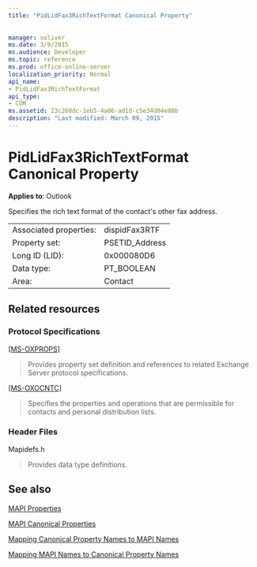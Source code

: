 ```yaml
---
title: "PidLidFax3RichTextFormat Canonical Property"
 
 
manager: soliver
ms.date: 3/9/2015
ms.audience: Developer
ms.topic: reference
ms.prod: office-online-server
localization_priority: Normal
api_name:
- PidLidFax3RichTextFormat
api_type:
- COM
ms.assetid: 23c260dc-1eb5-4a06-ad1d-c5e34d04e88b
description: "Last modified: March 09, 2015"
---
```


# PidLidFax3RichTextFormat Canonical Property

  
  
**Applies to**: Outlook 
  
Specifies the rich text format of the contact's other fax address.
  
|||
|:-----|:-----|
|Associated properties:  <br/> |dispidFax3RTF  <br/> |
|Property set:  <br/> |PSETID_Address  <br/> |
|Long ID (LID):  <br/> |0x000080D6  <br/> |
|Data type:  <br/> |PT_BOOLEAN  <br/> |
|Area:  <br/> |Contact  <br/> |
   
## Related resources

### Protocol Specifications

[[MS-OXPROPS]](http://msdn.microsoft.com/library/f6ab1613-aefe-447d-a49c-18217230b148%28Office.15%29.aspx)
  
> Provides property set definition and references to related Exchange Server protocol specifications.
    
[[MS-OXOCNTC]](http://msdn.microsoft.com/library/9b636532-9150-4836-9635-9c9b756c9ccf%28Office.15%29.aspx)
  
> Specifies the properties and operations that are permissible for contacts and personal distribution lists.
    
### Header Files

Mapidefs.h
  
> Provides data type definitions.
    
## See also



[MAPI Properties](mapi-properties.md)
  
[MAPI Canonical Properties](mapi-canonical-properties.md)
  
[Mapping Canonical Property Names to MAPI Names](mapping-canonical-property-names-to-mapi-names.md)
  
[Mapping MAPI Names to Canonical Property Names](mapping-mapi-names-to-canonical-property-names.md)

